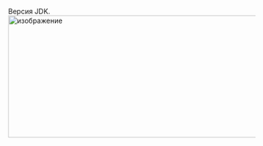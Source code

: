 Версия JDK.
<img width="1344" height="249" alt="изображение" src="https://github.com/user-attachments/assets/28661714-2f6c-411f-90c7-da3b75c89e1a" />
